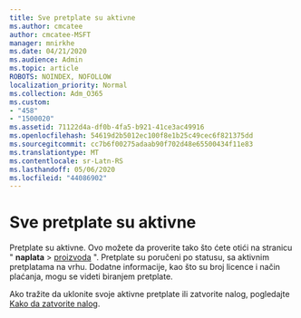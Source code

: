 ```yaml
---
title: Sve pretplate su aktivne
ms.author: cmcatee
author: cmcatee-MSFT
manager: mnirkhe
ms.date: 04/21/2020
ms.audience: Admin
ms.topic: article
ROBOTS: NOINDEX, NOFOLLOW
localization_priority: Normal
ms.collection: Adm_O365
ms.custom:
- "458"
- "1500020"
ms.assetid: 71122d4a-df0b-4fa5-b921-41ce3ac49916
ms.openlocfilehash: 54619d2b5012ec100f8e1b25c49cec6f821375dd
ms.sourcegitcommit: cc7b6f00275adaab90f702d48e65500434f11e83
ms.translationtype: MT
ms.contentlocale: sr-Latn-RS
ms.lasthandoff: 05/06/2020
ms.locfileid: "44086902"
---
```

# <a name="all-subscriptions-are-active"></a>Sve pretplate su aktivne

Pretplate su aktivne. Ovo možete da proverite tako što ćete otići na stranicu " **naplata** \> [proizvoda](https://go.microsoft.com/fwlink/p/?linkid=842054) ". Pretplate su poručeni po statusu, sa aktivnim pretplatama na vrhu. Dodatne informacije, kao što su broj licence i način plaćanja, mogu se videti biranjem pretplate.
  
Ako tražite da uklonite svoje aktivne pretplate ili zatvorite nalog, pogledajte [Kako da zatvorite nalog](https://docs.microsoft.com/microsoft-365/commerce/close-your-account?view=o365-worldwide).
